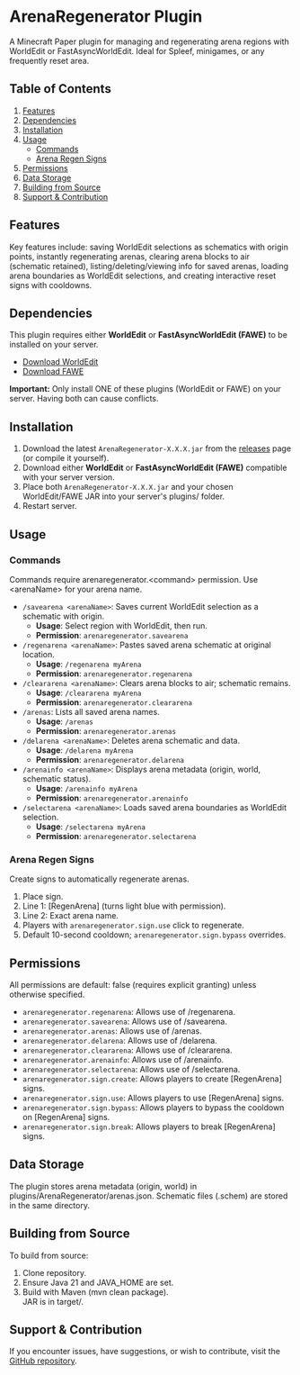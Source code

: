 # **ArenaRegenerator Plugin**

A Minecraft Paper plugin for managing and regenerating arena regions with WorldEdit or FastAsyncWorldEdit. Ideal for Spleef, minigames, or any frequently reset area.

## **Table of Contents**

1. [Features](#features)
2. [Dependencies](#dependencies)
3. [Installation](#installation)
4. [Usage](#usage)
    * [Commands](#commands)
    * [Arena Regen Signs](#arena-regen-signs)
5. [Permissions](#permissions)
6. [Data Storage](#data-storage)
7. [Building from Source](#building-from-source)
8. [Support & Contribution](#support--contribution)

## **Features**

Key features include: saving WorldEdit selections as schematics with origin points, instantly regenerating arenas, clearing arena blocks to air (schematic retained), listing/deleting/viewing info for saved arenas, loading arena boundaries as WorldEdit selections, and creating interactive reset signs with cooldowns.

## **Dependencies**

This plugin requires either **WorldEdit** or **FastAsyncWorldEdit (FAWE)** to be installed on your server.

* [Download WorldEdit](https://dev.bukkit.org/projects/worldedit/files)
* [Download FAWE](https://www.spigotmc.org/resources/fastasyncworldedit.13932/)

**Important:** Only install ONE of these plugins (WorldEdit or FAWE) on your server. Having both can cause conflicts.
## **Installation**

1. Download the latest `ArenaRegenerator-X.X.X.jar` from the [releases](https://github.com/Woodstop/ArenaRegenerator/releases) page (or compile it yourself).
2. Download either **WorldEdit** or **FastAsyncWorldEdit (FAWE)** compatible with your server version.
3. Place both `ArenaRegenerator-X.X.X.jar` and your chosen WorldEdit/FAWE JAR into your server's plugins/ folder.
4. Restart server.

## **Usage**

### **Commands**

Commands require arenaregenerator.\<command\> permission. Use \<arenaName\> for your arena name.

* `/savearena <arenaName>`: Saves current WorldEdit selection as a schematic with origin.
    * **Usage**: Select region with WorldEdit, then run.
    * **Permission**: `arenaregenerator.savearena`
* `/regenarena <arenaName>`: Pastes saved arena schematic at original location.
    * **Usage**: `/regenarena myArena`
    * **Permission**: `arenaregenerator.regenarena`
* `/cleararena <arenaName>`: Clears arena blocks to air; schematic remains.
    * **Usage**: `/cleararena myArena`
    * **Permission**: `arenaregenerator.cleararena`
* `/arenas`: Lists all saved arena names.
    * **Usage**: `/arenas`
    * **Permission**: `arenaregenerator.arenas`
* `/delarena <arenaName>`: Deletes arena schematic and data.
    * **Usage**: `/delarena myArena`
    * **Permission**: `arenaregenerator.delarena`
* `/arenainfo <arenaName>`: Displays arena metadata (origin, world, schematic status).
    * **Usage**: `/arenainfo myArena`
    * **Permission**: `arenaregenerator.arenainfo`
* `/selectarena <arenaName>`: Loads saved arena boundaries as WorldEdit selection.
    * **Usage**: `/selectarena myArena`
    * **Permission**: `arenaregenerator.selectarena`

### **Arena Regen Signs**

Create signs to automatically regenerate arenas.

1. Place sign.
2. Line 1: \[RegenArena\] (turns light blue with permission).
3. Line 2: Exact arena name.
4. Players with `arenaregenerator.sign.use` click to regenerate.
5. Default 10-second cooldown; `arenaregenerator.sign.bypass` overrides.

## **Permissions**

All permissions are default: false (requires explicit granting) unless otherwise specified.

* `arenaregenerator.regenarena`: Allows use of /regenarena.
* `arenaregenerator.savearena`: Allows use of /savearena.
* `arenaregenerator.arenas`: Allows use of /arenas.
* `arenaregenerator.delarena`: Allows use of /delarena.
* `arenaregenerator.cleararena`: Allows use of /cleararena.
* `arenaregenerator.arenainfo`: Allows use of /arenainfo.
* `arenaregenerator.selectarena`: Allows use of /selectarena.
* `arenaregenerator.sign.create`: Allows players to create \[RegenArena\] signs.
* `arenaregenerator.sign.use`: Allows players to use \[RegenArena\] signs.
* `arenaregenerator.sign.bypass`: Allows players to bypass the cooldown on \[RegenArena\] signs.
* `arenaregenerator.sign.break`: Allows players to break \[RegenArena\] signs.

## **Data Storage**

The plugin stores arena metadata (origin, world) in plugins/ArenaRegenerator/arenas.json. Schematic files (.schem) are stored in the same directory.

## **Building from Source**

To build from source:

1. Clone repository.
2. Ensure Java 21 and JAVA\_HOME are set.
3. Build with Maven (mvn clean package).  
   JAR is in target/.

## **Support & Contribution**

If you encounter issues, have suggestions, or wish to contribute, visit the [GitHub repository](https://github.com/Woodstop/ArenaRegenerator).